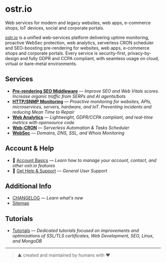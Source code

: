 # ostr.io

Web services for modern and legacy websites, web apps, e-commerce shops, IoT devices, social and corporate portals.

[ostr.io](https://ostr.io) is a unified web-services platform delivering uptime monitoring, proactive WebSec protection, web analytics, serverless CRON scheduler and SEO-boosting pre-rendering for websites, web apps, e-commerce shops and corporate portals. Every service is security-first, privacy-by-design and fully GDPR and CCPA compliant, with seamless usage on cloud, virtual or bare-metal environments.

## Services

- [__Pre-rendering SEO Middleware__](https://github.com/veliovgroup/ostrio/blob/master/docs/prerendering/README.md) — *Improve SEO and Web Vitals scores. Increase organic traffic from SERPs and AI agents/bots*
- [__HTTP/SNMP Monitoring__](https://github.com/veliovgroup/ostrio/blob/master/docs/monitoring/README.md) — *Proactive monitoring for websites, APIs, microservices, servers, hardware, and IoT. Preventing incidents and reducing Mean Time to Repair*
- [__Web Analytics__](https://github.com/veliovgroup/ostrio/blob/master/docs/analytics/README.md) — *Lightweight, GDPR/CCPA compliant, and real-time metrics with opensource code*
- [__Web-CRON__](https://github.com/veliovgroup/ostrio/blob/master/docs/web-cron/README.md) — *Serverless Automation & Tasks Scheduler*
- [__WebSec__](https://github.com/veliovgroup/ostrio/blob/master/docs/websec/README.md) — *Domains, DNS, SSL, and Whois Monitoring*

## Account & Help

- 👤 [Account Basics](https://github.com/veliovgroup/ostrio/blob/master/docs/account/README.md) — *Learn how to manage your account, contact, and other ostr.io features*
- 🤝 [Get Help & Support](https://github.com/veliovgroup/ostrio/blob/master/docs/SUPPORT.md) — *General User Support*

## Additional Info

- [CHANGELOG](https://github.com/veliovgroup/ostrio/blob/master/HISTORY.md) — *Learn what's new*
- [Sitemap](https://github.com/veliovgroup/ostrio/blob/master/SITEMAP.md)
<!-- - [ostr.io themed desktop and mobile wallpapers](https://github.com/veliovgroup/ostrio/tree/master/wallpapers) -->

## Tutorials

- [Tutorials](https://github.com/veliovgroup/ostrio/blob/master/tutorials/README.md) — *Dedicated tutorials focused on improvements and optimizations of SSL/TLS certificates, Web Development, SEO, Linux, and MongoDB*

----

> ▲ created and maintained by humans with ♥

